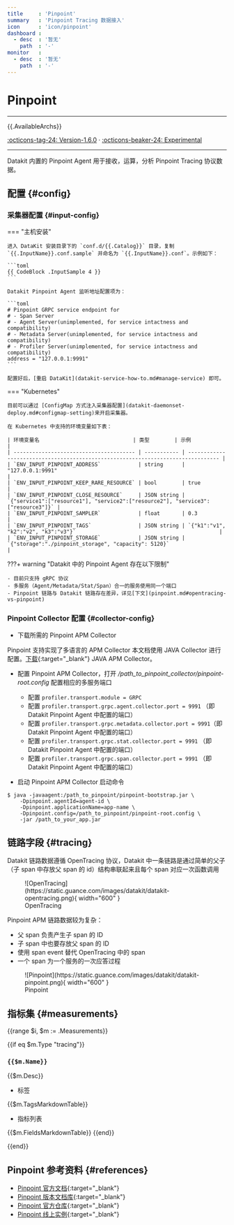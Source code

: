 ```yaml
---
title     : 'Pinpoint'
summary   : 'Pinpoint Tracing 数据接入'
icon      : 'icon/pinpoint'
dashboard :
  - desc  : '暂无'
    path  : '-'
monitor   :
  - desc  : '暂无'
    path  : '-'
---
```


<!-- markdownlint-disable MD025 -->
# Pinpoint
<!-- markdownlint-enable -->

---

{{.AvailableArchs}}

[:octicons-tag-24: Version-1.6.0](changelog.md#cl-1.6.0) · [:octicons-beaker-24: Experimental](index.md#experimental)

---

Datakit 内置的 Pinpoint Agent 用于接收，运算，分析 Pinpoint Tracing 协议数据。

## 配置 {#config}

### 采集器配置 {#input-config}

<!-- markdownlint-disable MD046 -->
=== "主机安装"

    进入 DataKit 安装目录下的 `conf.d/{{.Catalog}}` 目录，复制 `{{.InputName}}.conf.sample` 并命名为 `{{.InputName}}.conf`。示例如下：

    ```toml
    {{ CodeBlock .InputSample 4 }}
    ```

    Datakit Pinpoint Agent 监听地址配置项为：

    ```toml
    # Pinpoint GRPC service endpoint for
    # - Span Server
    # - Agent Server(unimplemented, for service intactness and compatibility)
    # - Metadata Server(unimplemented, for service intactness and compatibility)
    # - Profiler Server(unimplemented, for service intactness and compatibility)
    address = "127.0.0.1:9991"
    ```

    配置好后，[重启 DataKit](datakit-service-how-to.md#manage-service) 即可。

=== "Kubernetes"

    目前可以通过 [ConfigMap 方式注入采集器配置](datakit-daemonset-deploy.md#configmap-setting)来开启采集器。

    在 Kubernetes 中支持的环境变量如下表：

    | 环境变量名                              | 类型        | 示例                                                                             |
    | --------------------------------------- | ----------- | -------------------------------------------------------------------------------- |
    | `ENV_INPUT_PINPOINT_ADDRESS`            | string      | "127.0.0.1:9991"                                                                 |
    | `ENV_INPUT_PINPOINT_KEEP_RARE_RESOURCE` | bool        | true                                                                             |
    | `ENV_INPUT_PINPOINT_CLOSE_RESOURCE`     | JSON string | `{"service1":["resource1"], "service2":["resource2"], "service3":["resource3"]}` |
    | `ENV_INPUT_PINPOINT_SAMPLER`            | float       | 0.3                                                                              |
    | `ENV_INPUT_PINPOINT_TAGS`               | JSON string | `{"k1":"v1", "k2":"v2", "k3":"v3"}`                                              |
    | `ENV_INPUT_PINPOINT_STORAGE`            | JSON string | `{"storage":"./pinpoint_storage", "capacity": 5120}`                             |

???+ warning "Datakit 中的 Pinpoint Agent 存在以下限制"

    - 目前只支持 gRPC 协议
    - 多服务（Agent/Metadata/Stat/Span）合一的服务使用同一个端口
    - Pinpoint 链路与 Datakit 链路存在差异，详见[下文](pinpoint.md#opentracing-vs-pinpoint)

<!-- markdownlint-enable -->

### Pinpoint Collector 配置 {#collector-config}

- 下载所需的 Pinpoint APM Collector

Pinpoint 支持实现了多语言的 APM Collector 本文档使用 JAVA Collector 进行配置。[下载](https://github.com/pinpoint-apm/pinpoint/releases){:target="_blank"} JAVA APM Collector。

- 配置 Pinpoint APM Collector，打开 */path_to_pinpoint_collector/pinpoint-root.config* 配置相应的多服务端口

    - 配置 `profiler.transport.module = GRPC`
    - 配置 `profiler.transport.grpc.agent.collector.port = 9991`   （即 Datakit Pinpoint Agent 中配置的端口）
    - 配置 `profiler.transport.grpc.metadata.collector.port = 9991`（即 Datakit Pinpoint Agent 中配置的端口）
    - 配置 `profiler.transport.grpc.stat.collector.port = 9991`    （即 Datakit Pinpoint Agent 中配置的端口）
    - 配置 `profiler.transport.grpc.span.collector.port = 9991`    （即 Datakit Pinpoint Agent 中配置的端口）

- 启动 Pinpoint APM Collector 启动命令

```shell
$ java -javaagent:/path_to_pinpoint/pinpoint-bootstrap.jar \
    -Dpinpoint.agentId=agent-id \
    -Dpinpoint.applicationName=app-name \
    -Dpinpoint.config=/path_to_pinpoint/pinpoint-root.config \
    -jar /path_to_your_app.jar
```

## 链路字段 {#tracing}

Datakit 链路数据遵循 OpenTracing 协议，Datakit 中一条链路是通过简单的父子（子 span 中存放父 span 的 id）结构串联起来且每个 span 对应一次函数调用

<figure markdown>
  ![OpenTracing](https://static.guance.com/images/datakit/datakit-opentracing.png){ width="600" }
  <figcaption>OpenTracing</figcaption>
</figure>

Pinpoint APM 链路数据较为复杂：

- 父 span 负责产生子 span 的 ID
- 子 span 中也要存放父 span 的 ID
- 使用 span event 替代 OpenTracing 中的 span
- 一个 span 为一个服务的一次应答过程

<figure markdown>
  ![Pinpoint](https://static.guance.com/images/datakit/datakit-pinpoint.png){ width="600" }
  <figcaption>Pinpoint</figcaption>
</figure>

## 指标集 {#measurements}

{{range $i, $m := .Measurements}}

{{if eq $m.Type "tracing"}}

### `{{$m.Name}}`

{{$m.Desc}}

- 标签

{{$m.TagsMarkdownTable}}

- 指标列表

{{$m.FieldsMarkdownTable}}
{{end}}

{{end}}

## Pinpoint 参考资料 {#references}

- [Pinpoint 官方文档](https://pinpoint-apm.gitbook.io/pinpoint/){:target="_blank"}
- [Pinpoint 版本文档库](https://pinpoint-apm.github.io/pinpoint/index.html){:target="_blank"}
- [Pinpoint 官方仓库](https://github.com/pinpoint-apm){:target="_blank"}
- [Pinpoint 线上实例](http://125.209.240.10:10123/main){:target="_blank"}
